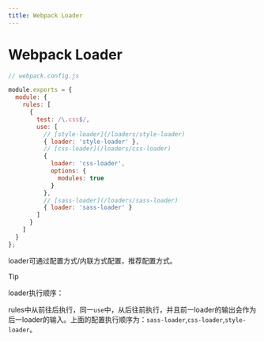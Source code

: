 ```yaml
---
title: Webpack Loader
---
```


# Webpack Loader

```javascript
// webpack.config.js

module.exports = {
  module: {
    rules: [
      {
        test: /\.css$/,
        use: [
          // [style-loader](/loaders/style-loader)
          { loader: 'style-loader' },
          // [css-loader](/loaders/css-loader)
          {
            loader: 'css-loader',
            options: {
              modules: true
            }
          },
          // [sass-loader](/loaders/sass-loader)
          { loader: 'sass-loader' }
        ]
      }
    ]
  }
};
```

loader可通过配置方式/内联方式配置，推荐配置方式。

> [!TIP]
> loader执行顺序：
>
> rules中从前往后执行，同一`use`中，从后往前执行，并且前一loader的输出会作为后一loader的输入。上面的配置执行顺序为：`sass-loader`,`css-loader`,`style-loader`。
